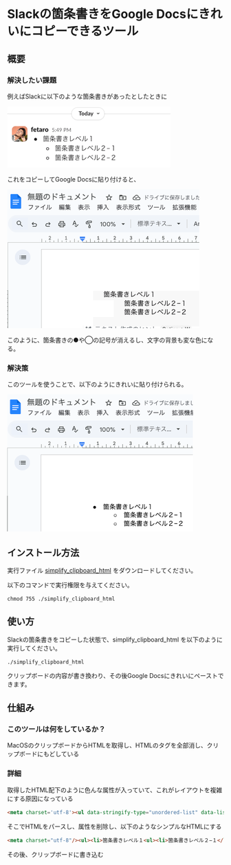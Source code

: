 # Slackの箇条書きをGoogle Docsにきれいにコピーできるツール

## 概要

### 解決したい課題
例えばSlackに以下のような箇条書きがあったとしたときに

![img.png](docs/img.png)

これをコピーしてGoogle Docsに貼り付けると、

![img_4.png](docs/img_4.png)

このように、箇条書きの●や◯の記号が消えるし、文字の背景も変な色になる。

### 解決策
このツールを使うことで、以下のようにきれいに貼り付けられる。

![img_5.png](docs/img_5.png)


## インストール方法

実行ファイル [simplify_clipboard_html](https://raw.githubusercontent.com/fetaro/simplify_clipboard_html/refs/heads/main/simplify_clipboard_html) をダウンロードしてください。

以下のコマンドで実行権限を与えてください。

```
chmod 755 ./simplify_clipboard_html
```

## 使い方

Slackの箇条書きをコピーした状態で、simplify_clipboard_html を以下のように実行してください。

```
./simplify_clipboard_html
```

クリップボードの内容が書き換わり、その後Google Docsにきれいにペーストできます。

## 仕組み

### このツールは何をしているか？

MacOSのクリップボードからHTMLを取得し、HTMLのタグを全部消し、クリップボードにもどしている

### 詳細

取得したHTML配下のように色んな属性が入っていて、これがレイアウトを複雑にする原因になっている
```html
<meta charset='utf-8'><ul data-stringify-type="unordered-list" data-list-tree="true" class="p-rich_text_list p-rich_text_list__bullet p-rich_text_list--nested" data-indent="0" data-border="0" style="box-sizing: inherit; margin: 0px 0px 0px 20px; padding: 0px; list-style-type: none; margin-inline-start: 0px; padding-inline-start: 0px; color: rgb(29, 28, 29); font-family: Slack-Lato, Slack-Fractions, appleLogo, sans-serif; font-size: 15px; font-style: normal; font-variant-ligatures: common-ligatures; font-variant-caps: normal; font-weight: 400; letter-spacing: normal; orphans: 2; text-align: left; text-indent: 0px; text-transform: none; widows: 2; word-spacing: 0px; -webkit-text-stroke-width: 0px; white-space: normal; background-color: rgb(255, 255, 255); text-decoration-thickness: initial; text-decoration-style: initial; text-decoration-color: initial;"><li data-stringify-indent="0" data-stringify-border="0" style="box-sizing: inherit; margin-inline-start: 28px; margin-bottom: 0px;">箇条書きレベル１<ul data-stringify-type="unordered-list" data-list-tree="true" class="p-rich_text_list p-rich_text_list__bullet p-rich_text_list--nested" data-indent="1" data-border="0" style="box-sizing: inherit; margin: 0px 0px 0px 20px; padding: 0px; list-style-type: none; margin-inline-start: 0px; padding-inline-start: 0px;"><li data-stringify-indent="1" data-stringify-border="0" style="box-sizing: inherit; margin-inline-start: 28px; margin-bottom: 0px;">箇条書きレベル２−１</li><li data-stringify-indent="1" data-stringify-border="0" style="box-sizing: inherit; margin-inline-start: 28px; margin-bottom: 0px;">箇条書きレベル２−２</li></ul></li></ul>
```

そこでHTMLをパースし、属性を削除し、以下のようなシンプルなHTMLにする

```html
<meta charset="utf-8"/><ul><li>箇条書きレベル１<ul><li>箇条書きレベル２−１</li><li>箇条書きレベル２−２</li></ul></li></ul>
```

その後、クリップボードに書き込む
